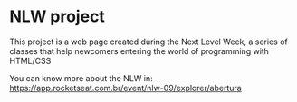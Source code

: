 # NLW project

This project is a web page created during the Next Level Week, a series of classes that help newcomers entering the world of programming with HTML/CSS

You can know more about the NLW in: https://app.rocketseat.com.br/event/nlw-09/explorer/abertura
